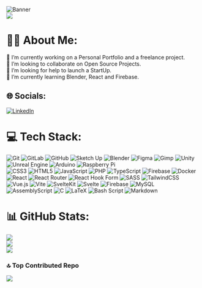 ![Banner](https://media.licdn.com/dms/image/v2/D4E16AQH8jheZBxpZog/profile-displaybackgroundimage-shrink_350_1400/profile-displaybackgroundimage-shrink_350_1400/0/1700392944925?e=1738195200&v=beta&t=3tX5aMUYK9cxKFUUyDPrh5IlksrJHn8s93xvXLC0Mvg)
<br/>
[![](https://visitcount.itsvg.in/api?id=MountainEnjoyer&icon=5&color=2)](https://visitcount.itsvg.in)<br/>

# 😶‍🌫️ About Me:
🔭 I’m currently working on a Personal Portfolio and a freelance project.<br>👯 I’m looking to collaborate on Open Source Projects.<br>🤝 I’m looking for help to launch a StartUp.<br>🌱 I’m currently learning Blender, React and Firebase.<br>

## 🌐 Socials: 
[![LinkedIn](https://img.shields.io/badge/LinkedIn-%230077B5.svg?logo=linkedin&logoColor=white)](https://linkedin.com/in/zchauve) 

# 💻 Tech Stack:
![Git](https://img.shields.io/badge/git-%23F05033.svg?style=flat&logo=git&logoColor=white) ![GitLab](https://img.shields.io/badge/gitlab-%23181717.svg?style=flat&logo=gitlab&logoColor=white) ![GitHub](https://img.shields.io/badge/github-%23121011.svg?style=flat&logo=github&logoColor=white) ![Sketch Up](https://img.shields.io/badge/SketchUp-005F9E?style=flat&logo=sketchup&logoColor=white) ![Blender](https://img.shields.io/badge/blender-%23F5792A.svg?style=flat&logo=blender&logoColor=white) ![Figma](https://img.shields.io/badge/figma-%23F24E1E.svg?style=flat&logo=figma&logoColor=white) ![Gimp](https://img.shields.io/badge/Gimp-657D8B?style=flat&logo=gimp&logoColor=FFFFFF) ![Unity](https://img.shields.io/badge/unity-%23000000.svg?style=flat&logo=unity&logoColor=white) ![Unreal Engine](https://img.shields.io/badge/unrealengine-%23313131.svg?style=flat&logo=unrealengine&logoColor=white) ![Arduino](https://img.shields.io/badge/-Arduino-00979D?style=flat&logo=Arduino&logoColor=white) ![Raspberry Pi](https://img.shields.io/badge/-Raspberry_Pi-C51A4A?style=flat&logo=Raspberry-Pi) <br/>
![CSS3](https://img.shields.io/badge/css3-%231572B6.svg?style=flat&logo=css3&logoColor=white) ![HTML5](https://img.shields.io/badge/html5-%23E34F26.svg?style=flat&logo=html5&logoColor=white) ![JavaScript](https://img.shields.io/badge/javascript-%23323330.svg?style=flat&logo=javascript&logoColor=%23F7DF1E) ![PHP](https://img.shields.io/badge/php-%23777BB4.svg?style=flat&logo=php&logoColor=white) ![TypeScript](https://img.shields.io/badge/typescript-%23007ACC.svg?style=flat&logo=typescript&logoColor=white) ![Firebase](https://img.shields.io/badge/firebase-%23039BE5.svg?style=flat&logo=firebase) ![Docker](https://img.shields.io/badge/docker-%230db7ed.svg?style=flat&logo=docker&logoColor=white) ![React](https://img.shields.io/badge/react-%2320232a.svg?style=flat&logo=react&logoColor=%2361DAFB) ![React Router](https://img.shields.io/badge/React_Router-CA4245?style=flat&logo=react-router&logoColor=white) ![React Hook Form](https://img.shields.io/badge/React%20Hook%20Form-%23EC5990.svg?style=flat&logo=reacthookform&logoColor=white) ![SASS](https://img.shields.io/badge/SASS-hotpink.svg?style=flat&logo=SASS&logoColor=white) ![TailwindCSS](https://img.shields.io/badge/tailwindcss-%2338B2AC.svg?style=flat&logo=tailwind-css&logoColor=white) ![Vue.js](https://img.shields.io/badge/vue.js-%2335495e.svg?style=flat&logo=vuedotjs&logoColor=%234FC08D) ![Vite](https://img.shields.io/badge/vite-%23646CFF.svg?style=flat&logo=vite&logoColor=white) ![SvelteKit](https://img.shields.io/badge/sveltekit-%23ff3e00.svg?style=flat&logo=svelte&logoColor=white) ![Svelte](https://img.shields.io/badge/svelte-%23f1413d.svg?style=flat&logo=svelte&logoColor=white) ![Firebase](https://img.shields.io/badge/firebase-a08021?style=flat&logo=firebase&logoColor=ffcd34) ![MySQL](https://img.shields.io/badge/mysql-4479A1.svg?style=flat&logo=mysql&logoColor=white) <br/>
![AssemblyScript](https://img.shields.io/badge/assembly%20script-%23000000.svg?style=flat&logo=assemblyscript&logoColor=white) ![C](https://img.shields.io/badge/c-%2300599C.svg?style=flat&logo=c&logoColor=white) ![LaTeX](https://img.shields.io/badge/latex-%23008080.svg?style=flat&logo=latex&logoColor=white) ![Bash Script](https://img.shields.io/badge/bash_script-%23121011.svg?style=flat&logo=gnu-bash&logoColor=white) ![Markdown](https://img.shields.io/badge/markdown-%23000000.svg?style=flat&logo=markdown&logoColor=white)<br/>

# 📊 GitHub Stats:
![](https://github-readme-stats.vercel.app/api?username=MountainEnjoyer&theme=dracula&hide_border=false&include_all_commits=true&count_private=false)<br/>
![](https://github-readme-streak-stats.herokuapp.com/?user=MountainEnjoyer&theme=dracula&hide_border=false)<br/>
![](https://github-readme-stats.vercel.app/api/top-langs/?username=MountainEnjoyer&theme=dracula&hide_border=false&include_all_commits=true&count_private=false&layout=compact)

### 🔝 Top Contributed Repo
![](https://github-contributor-stats.vercel.app/api?username=MountainEnjoyer&limit=5&theme=dracula&combine_all_yearly_contributions=true)
